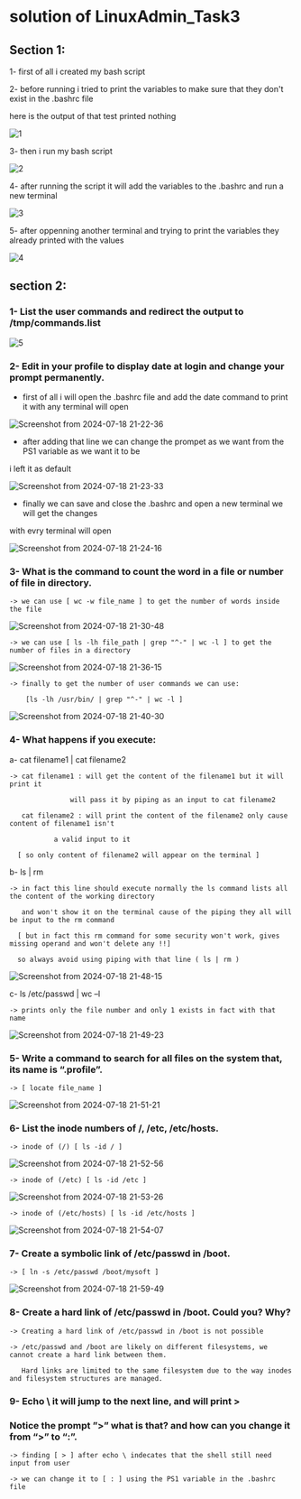 # solution of LinuxAdmin_Task3

## Section 1:

1- first of all i created my bash script 

2- before running i tried to print the variables to make sure that they don't exist in the .bashrc file

here is the output of that test printed nothing

![1](https://github.com/user-attachments/assets/54f1b018-9e63-4f5f-96e0-12c2fff8244c)


3- then i run my bash script 

![2](https://github.com/user-attachments/assets/4314a336-f5d7-4ac6-85c5-11d0bdf7e343)


4- after running the script it will add the variables to the .bashrc and run a new terminal

![3](https://github.com/user-attachments/assets/7b472c09-6945-4746-a827-fc95d6552800)

5- after oppenning another terminal and trying to print the variables they already printed with the values

![4](https://github.com/user-attachments/assets/de287a05-24d9-41f7-aa4d-5457bcb47141)



## section 2: 

### 1- List the user commands and redirect the output to /tmp/commands.list

![5](https://github.com/user-attachments/assets/3b3b873a-f728-49de-a79d-fc738599c728)



### 2- Edit in your profile to display date at login and change your prompt permanently.

- first of all i will open the .bashrc file and add the date command to print it with any terminal will open

![Screenshot from 2024-07-18 21-22-36](https://github.com/user-attachments/assets/a4c21058-3ee7-4064-9794-d5ff9781030b)

- after adding that line we can change the prompet as we want from the PS1 variable as we want it to be

i left it as default 

![Screenshot from 2024-07-18 21-23-33](https://github.com/user-attachments/assets/0c6dc009-b99c-4f1b-926d-cc5ea8232455)

- finally we can save and close the .bashrc and open a new terminal we will get the changes

with evry terminal will open 

![Screenshot from 2024-07-18 21-24-16](https://github.com/user-attachments/assets/036d85d0-299d-482f-a286-30b94db639c1)



### 3- What is the command to count the word in a file or number of file in directory.

	-> we can use [ wc -w file_name ] to get the number of words inside the file 

![Screenshot from 2024-07-18 21-30-48](https://github.com/user-attachments/assets/7860e353-41c5-4155-acf7-464215cefc1d)

	-> we can use [ ls -lh file_path | grep "^-" | wc -l ] to get the number of files in a directory
	
![Screenshot from 2024-07-18 21-36-15](https://github.com/user-attachments/assets/141fc892-8405-47e7-999a-4bd8b778a7e7)

	-> finally to get the number of user commands we can use: 
	
		[ls -lh /usr/bin/ | grep "^-" | wc -l ]
		
![Screenshot from 2024-07-18 21-40-30](https://github.com/user-attachments/assets/398ac267-9c4b-4424-90c9-0980b7226ce6)



### 4- What happens if you execute:

a- cat filename1 | cat filename2
	
	-> cat filename1 : will get the content of the filename1 but it will print it 
	   	           
	   	           will pass it by piping as an input to cat filename2
	   
	   cat filename2 : will print the content of the filename2 only cause content of filename1 isn't 
	   			
	   		   a valid input to it 
	  
	  [ so only content of filename2 will appear on the terminal ] 

b- ls | rm

	-> in fact this line should execute normally the ls command lists all the content of the working directory
	
	   and won't show it on the terminal cause of the piping they all will be input to the rm command 
	   
	  [ but in fact this rm command for some security won't work, gives missing operand and won't delete any !!]
	  
	  so always avoid using piping with that line ( ls | rm )
	  
![Screenshot from 2024-07-18 21-48-15](https://github.com/user-attachments/assets/2368e856-c0ba-4745-a0be-56600525eca0)

c- ls /etc/passwd | wc –l

	-> prints only the file number and only 1 exists in fact with that name
	
![Screenshot from 2024-07-18 21-49-23](https://github.com/user-attachments/assets/12fe6f2e-e569-46a6-ba92-30ac77757d61)



### 5- Write a command to search for all files on the system that, its name is “.profile”.

	-> [ locate file_name ]
	
![Screenshot from 2024-07-18 21-51-21](https://github.com/user-attachments/assets/59599836-0600-489d-a27f-0dfe8feaf0cc)



### 6- List the inode numbers of /, /etc, /etc/hosts.

	-> inode of (/) [ ls -id / ]
	
![Screenshot from 2024-07-18 21-52-56](https://github.com/user-attachments/assets/579ba4b2-b0fe-4a79-a6c4-f7fd1e822a57)

	-> inode of (/etc) [ ls -id /etc ]
	
![Screenshot from 2024-07-18 21-53-26](https://github.com/user-attachments/assets/ac99e0b7-84f3-4e53-987c-4984ef14a126)

	-> inode of (/etc/hosts) [ ls -id /etc/hosts ]
	
![Screenshot from 2024-07-18 21-54-07](https://github.com/user-attachments/assets/c7622b5f-4cb5-46da-94e3-8666113fc348)



### 7- Create a symbolic link of /etc/passwd in /boot.

	-> [ ln -s /etc/passwd /boot/mysoft ]
	
![Screenshot from 2024-07-18 21-59-49](https://github.com/user-attachments/assets/01d22271-c8c3-4783-a730-3e4a45b55187)



### 8- Create a hard link of /etc/passwd in /boot. Could you? Why?

	-> Creating a hard link of /etc/passwd in /boot is not possible
	
	-> /etc/passwd and /boot are likely on different filesystems, we cannot create a hard link between them.
	
	   Hard links are limited to the same filesystem due to the way inodes and filesystem structures are managed.
	   


### 9- Echo \ it will jump to the next line, and will print >

###    Notice the prompt ”>” what is that? and how can you change it from “>” to “:”.

	-> finding [ > ] after echo \ indecates that the shell still need input from user 
	
	-> we can change it to [ : ] using the PS1 variable in the .bashrc file 
	

	 
 
